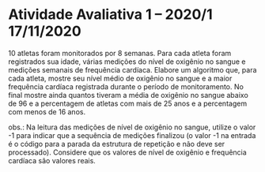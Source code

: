 # Atividade Avaliativa 1 – 2020/1    17/11/2020

10 atletas foram monitorados por 8 semanas. Para cada atleta foram registrados sua idade, várias
medições do nível de oxigênio no sangue e medições semanais de frequência cardíaca. Elabore um
algoritmo que, para cada atleta, mostre seu nível médio de oxigênio no sangue e a maior frequência
cardíaca registrada durante o período de monitoramento. No final mostre ainda quantos tiveram a
média de oxigênio no sangue abaixo de 96 e a percentagem de atletas com mais de 25 anos e a
percentagem com menos de 16 anos.

obs.: Na leitura das medições de nível de oxigênio no sangue, utilize o valor -1 para indicar que a
sequência de medições finalizou (o valor -1 na entrada é o código para a parada da estrutura de
repetição e não deve ser processado). Considere que os valores de nível de oxigênio e frequência
cardíaca são valores reais.
